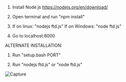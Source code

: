 1. Install Node.js https://nodejs.org/en/download/

2. Open terminal and run "npm install"

3. If on linux: "nodejs ftd.js"
   If on Windows: "node ftd.js"

4. Go to localhost:8000


ALTERNATE INSTALLATION: 

1. Run "setup.bash PORT" 

2. Run "nodejs ftd.js" or "node ftd.js"



![Capture](https://user-images.githubusercontent.com/24998958/56553888-e7fd1e80-655d-11e9-9920-05adf11cf611.PNG)
